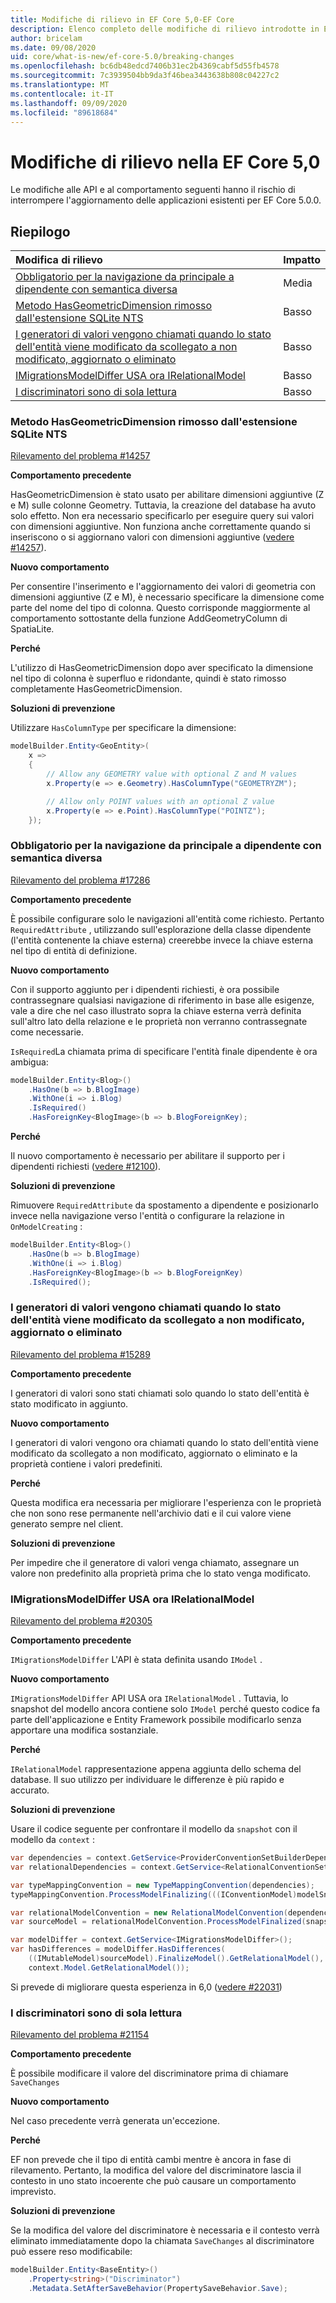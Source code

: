 ```yaml
---
title: Modifiche di rilievo in EF Core 5,0-EF Core
description: Elenco completo delle modifiche di rilievo introdotte in Entity Framework Core 5,0
author: bricelam
ms.date: 09/08/2020
uid: core/what-is-new/ef-core-5.0/breaking-changes
ms.openlocfilehash: bc6db48edcd7406b31ec2b4369cabf5d55fb4578
ms.sourcegitcommit: 7c3939504bb9da3f46bea3443638b808c04227c2
ms.translationtype: MT
ms.contentlocale: it-IT
ms.lasthandoff: 09/09/2020
ms.locfileid: "89618684"
---
```

# <a name="breaking-changes-in-ef-core-50"></a>Modifiche di rilievo nella EF Core 5,0

Le modifiche alle API e al comportamento seguenti hanno il rischio di interrompere l'aggiornamento delle applicazioni esistenti per EF Core 5.0.0.

## <a name="summary"></a>Riepilogo

| **Modifica di rilievo**                                                                                                                   | **Impatto** |
|:--------------------------------------------------------------------------------------------------------------------------------------|------------|
| [Obbligatorio per la navigazione da principale a dipendente con semantica diversa](#required-dependent)                                 | Media     |
| [Metodo HasGeometricDimension rimosso dall'estensione SQLite NTS](#geometric-sqlite)                                                   | Basso        |
| [I generatori di valori vengono chiamati quando lo stato dell'entità viene modificato da scollegato a non modificato, aggiornato o eliminato](#non-added-generation)  | Basso        |
| [IMigrationsModelDiffer USA ora IRelationalModel](#relational-model)                                                                 | Basso        |
| [I discriminatori sono di sola lettura](#read-only-discriminators)                                                                             | Basso        |

<a name="geometric-sqlite"></a>
### <a name="removed-hasgeometricdimension-method-from-sqlite-nts-extension"></a>Metodo HasGeometricDimension rimosso dall'estensione SQLite NTS

[Rilevamento del problema #14257](https://github.com/aspnet/EntityFrameworkCore/issues/14257)

**Comportamento precedente**

HasGeometricDimension è stato usato per abilitare dimensioni aggiuntive (Z e M) sulle colonne Geometry. Tuttavia, la creazione del database ha avuto solo effetto. Non era necessario specificarlo per eseguire query sui valori con dimensioni aggiuntive. Non funziona anche correttamente quando si inseriscono o si aggiornano valori con dimensioni aggiuntive ([vedere #14257](https://github.com/aspnet/EntityFrameworkCore/issues/14257)).

**Nuovo comportamento**

Per consentire l'inserimento e l'aggiornamento dei valori di geometria con dimensioni aggiuntive (Z e M), è necessario specificare la dimensione come parte del nome del tipo di colonna. Questo corrisponde maggiormente al comportamento sottostante della funzione AddGeometryColumn di SpatiaLite.

**Perché**

L'utilizzo di HasGeometricDimension dopo aver specificato la dimensione nel tipo di colonna è superfluo e ridondante, quindi è stato rimosso completamente HasGeometricDimension.

**Soluzioni di prevenzione**

Utilizzare `HasColumnType` per specificare la dimensione:

```cs
modelBuilder.Entity<GeoEntity>(
    x =>
    {
        // Allow any GEOMETRY value with optional Z and M values
        x.Property(e => e.Geometry).HasColumnType("GEOMETRYZM");

        // Allow only POINT values with an optional Z value
        x.Property(e => e.Point).HasColumnType("POINTZ");
    });
```

<a name="required-dependent"></a>
### <a name="required-on-the-navigation-from-principal-to-dependent-has-different-semantics"></a>Obbligatorio per la navigazione da principale a dipendente con semantica diversa

[Rilevamento del problema #17286](https://github.com/aspnet/EntityFrameworkCore/issues/17286)

**Comportamento precedente**

È possibile configurare solo le navigazioni all'entità come richiesto. Pertanto `RequiredAttribute` , utilizzando sull'esplorazione della classe dipendente (l'entità contenente la chiave esterna) creerebbe invece la chiave esterna nel tipo di entità di definizione.

**Nuovo comportamento**

Con il supporto aggiunto per i dipendenti richiesti, è ora possibile contrassegnare qualsiasi navigazione di riferimento in base alle esigenze, vale a dire che nel caso illustrato sopra la chiave esterna verrà definita sull'altro lato della relazione e le proprietà non verranno contrassegnate come necessarie.

`IsRequired`La chiamata prima di specificare l'entità finale dipendente è ora ambigua:

```cs
modelBuilder.Entity<Blog>()
    .HasOne(b => b.BlogImage)
    .WithOne(i => i.Blog)
    .IsRequired()
    .HasForeignKey<BlogImage>(b => b.BlogForeignKey);
```

**Perché**

Il nuovo comportamento è necessario per abilitare il supporto per i dipendenti richiesti ([vedere #12100](https://github.com/dotnet/efcore/issues/12100)).

**Soluzioni di prevenzione**

Rimuovere `RequiredAttribute` da spostamento a dipendente e posizionarlo invece nella navigazione verso l'entità o configurare la relazione in `OnModelCreating` :

```cs
modelBuilder.Entity<Blog>()
    .HasOne(b => b.BlogImage)
    .WithOne(i => i.Blog)
    .HasForeignKey<BlogImage>(b => b.BlogForeignKey)
    .IsRequired();
```

<a name="non-added-generation"></a>
### <a name="value-generators-are-called-when-the-entity-state-is-changed-from-detached-to-unchanged-updated-or-deleted"></a>I generatori di valori vengono chiamati quando lo stato dell'entità viene modificato da scollegato a non modificato, aggiornato o eliminato

[Rilevamento del problema #15289](https://github.com/aspnet/EntityFrameworkCore/issues/15289)

**Comportamento precedente**

I generatori di valori sono stati chiamati solo quando lo stato dell'entità è stato modificato in aggiunto.

**Nuovo comportamento**

I generatori di valori vengono ora chiamati quando lo stato dell'entità viene modificato da scollegato a non modificato, aggiornato o eliminato e la proprietà contiene i valori predefiniti.

**Perché**

Questa modifica era necessaria per migliorare l'esperienza con le proprietà che non sono rese permanente nell'archivio dati e il cui valore viene generato sempre nel client.

**Soluzioni di prevenzione**

Per impedire che il generatore di valori venga chiamato, assegnare un valore non predefinito alla proprietà prima che lo stato venga modificato.

<a name="relational-model"></a>
### <a name="imigrationsmodeldiffer-now-uses-irelationalmodel"></a>IMigrationsModelDiffer USA ora IRelationalModel

[Rilevamento del problema #20305](https://github.com/aspnet/EntityFrameworkCore/issues/20305)

**Comportamento precedente**

`IMigrationsModelDiffer` L'API è stata definita usando `IModel` .

**Nuovo comportamento**

`IMigrationsModelDiffer` API USA ora `IRelationalModel` . Tuttavia, lo snapshot del modello ancora contiene solo `IModel` perché questo codice fa parte dell'applicazione e Entity Framework possibile modificarlo senza apportare una modifica sostanziale.

**Perché**

`IRelationalModel` rappresentazione appena aggiunta dello schema del database. Il suo utilizzo per individuare le differenze è più rapido e accurato.

**Soluzioni di prevenzione**

Usare il codice seguente per confrontare il modello da `snapshot` con il modello da `context` :

```cs
var dependencies = context.GetService<ProviderConventionSetBuilderDependencies>();
var relationalDependencies = context.GetService<RelationalConventionSetBuilderDependencies>();

var typeMappingConvention = new TypeMappingConvention(dependencies);
typeMappingConvention.ProcessModelFinalizing(((IConventionModel)modelSnapshot.Model).Builder, null);

var relationalModelConvention = new RelationalModelConvention(dependencies, relationalDependencies);
var sourceModel = relationalModelConvention.ProcessModelFinalized(snapshot.Model);

var modelDiffer = context.GetService<IMigrationsModelDiffer>();
var hasDifferences = modelDiffer.HasDifferences(
    ((IMutableModel)sourceModel).FinalizeModel().GetRelationalModel(),
    context.Model.GetRelationalModel());
```

Si prevede di migliorare questa esperienza in 6,0 ([vedere #22031](https://github.com/dotnet/efcore/issues/22031))

<a name="read-only-discriminators"></a>
### <a name="discriminators-are-read-only"></a>I discriminatori sono di sola lettura

[Rilevamento del problema #21154](https://github.com/aspnet/EntityFrameworkCore/issues/21154)

**Comportamento precedente**

È possibile modificare il valore del discriminatore prima di chiamare `SaveChanges`

**Nuovo comportamento**

Nel caso precedente verrà generata un'eccezione.

**Perché**

EF non prevede che il tipo di entità cambi mentre è ancora in fase di rilevamento. Pertanto, la modifica del valore del discriminatore lascia il contesto in uno stato incoerente che può causare un comportamento imprevisto.

**Soluzioni di prevenzione**

Se la modifica del valore del discriminatore è necessaria e il contesto verrà eliminato immediatamente dopo la chiamata `SaveChanges` al discriminatore può essere reso modificabile:

```cs
modelBuilder.Entity<BaseEntity>()
    .Property<string>("Discriminator")
    .Metadata.SetAfterSaveBehavior(PropertySaveBehavior.Save);
```
